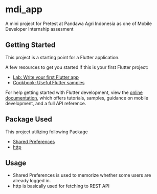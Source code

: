 # mdi_app

A mini project for Pretest at Pandawa Agri Indonesia as one of Mobile Developer Internship assesment

## Getting Started

This project is a starting point for a Flutter application.

A few resources to get you started if this is your first Flutter project:

- [Lab: Write your first Flutter app](https://docs.flutter.dev/get-started/codelab)
- [Cookbook: Useful Flutter samples](https://docs.flutter.dev/cookbook)

For help getting started with Flutter development, view the
[online documentation](https://docs.flutter.dev/), which offers tutorials,
samples, guidance on mobile development, and a full API reference.

## Package Used 

This project utilizing following Package
- [Shared Preferences](https://pub.dev/packages/shared_preferences)
- [http](https://pub.dev/packages/http)

## Usage

- Shared Preferences is used to memorize whether some users are already logged in.
- http is basically used for fetching to REST API
